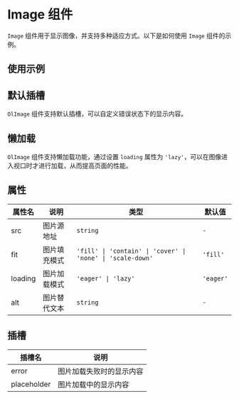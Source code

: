 # Image 组件

`Image` 组件用于显示图像，并支持多种适应方式。以下是如何使用 `Image` 组件的示例。

## 使用示例

<demo vue="../demo/image/fit.vue" github="https://github.com/Onion-L/onionl-ui/tree/main/packages/components/image" />

## 默认插槽

`OlImage` 组件支持默认插槽，可以自定义错误状态下的显示内容。

<demo vue="../demo/image/error.vue" github="https://github.com/Onion-L/onionl-ui/tree/main/packages/components/image" />

## 懒加载

`OlImage` 组件支持懒加载功能，通过设置 `loading` 属性为 `'lazy'`，可以在图像进入视口时才进行加载，从而提高页面的性能。

<demo vue="../demo/image/lazy.vue" github="https://github.com/Onion-L/onionl-ui/tree/main/packages/components/image" />

## 属性

| 属性名      | 说明           | 类型                | 默认值  |
|------------|---------------|---------------------|--------|
| src        | 图片源地址     | `string`            | `-`    |
| fit        | 图片填充模式   | `'fill' \| 'contain' \| 'cover' \| 'none' \| 'scale-down'` | `'fill'` |
| loading    | 图片加载模式   | `'eager' \| 'lazy'` | `'eager'` |
| alt        | 图片替代文本   | `string`            | `-`    |

## 插槽

| 插槽名      | 说明           |
|------------|---------------|
| error      | 图片加载失败时的显示内容 |
| placeholder| 图片加载中的显示内容 |
